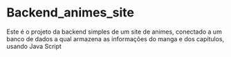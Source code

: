 # Backend_animes_site
Este é o projeto da backend simples de um site de animes, conectado a um banco de dados a qual armazena as informações do manga e dos capítulos, usando Java Script
